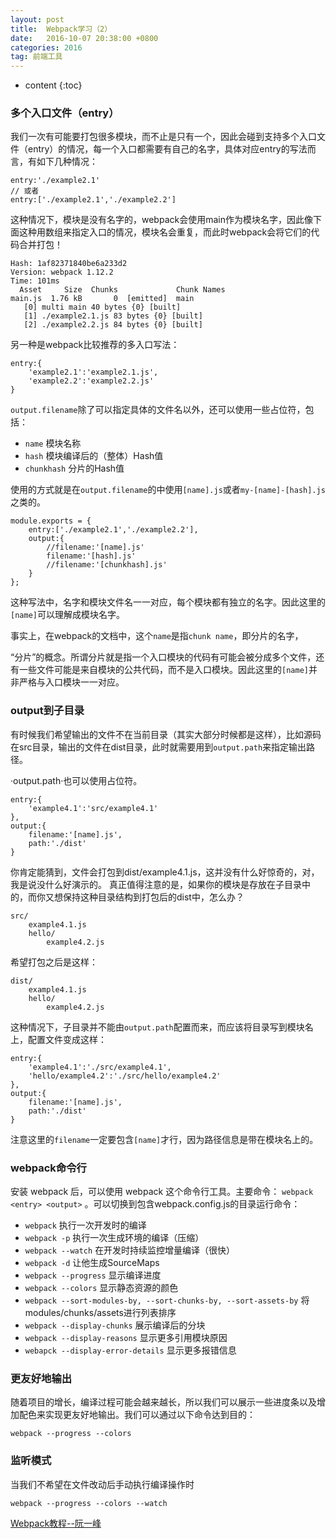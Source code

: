 ```yaml
---
layout: post
title:  Webpack学习（2）
date:   2016-10-07 20:38:00 +0800
categories: 2016
tag: 前端工具
---
```


* content
{:toc}

### 多个入口文件（entry）

我们一次有可能要打包很多模块，而不止是只有一个，因此会碰到支持多个入口文件（entry）的情况，每一个入口都需要有自己的名字，具体对应entry的写法而言，有如下几种情况：

```
entry:'./example2.1'
// 或者
entry:['./example2.1','./example2.2']
```

这种情况下，模块是没有名字的，webpack会使用main作为模块名字，因此像下面这种用数组来指定入口的情况，模块名会重复，而此时webpack会将它们的代码合并打包！

```
Hash: 1af82371840be6a233d2
Version: webpack 1.12.2
Time: 101ms
  Asset     Size  Chunks             Chunk Names
main.js  1.76 kB       0  [emitted]  main
   [0] multi main 40 bytes {0} [built]
   [1] ./example2.1.js 83 bytes {0} [built]
   [2] ./example2.2.js 84 bytes {0} [built]
````

另一种是webpack比较推荐的多入口写法：

```
entry:{
    'example2.1':'example2.1.js',
    'example2.2':'example2.2.js'
}
```

`output.filename`除了可以指定具体的文件名以外，还可以使用一些占位符，包括：

- `name` 模块名称
- `hash` 模块编译后的（整体）Hash值
- `chunkhash` 分片的Hash值

使用的方式就是在`output.filename`的中使用`[name].js`或者`my-[name]-[hash].js`之类的。

```
module.exports = {
    entry:['./example2.1','./example2.2'],
    output:{
        //filename:'[name].js'
        filename:'[hash].js'
        //filename:'[chunkhash].js'
    }
};
```

这种写法中，名字和模块文件名一一对应，每个模块都有独立的名字。因此这里的`[name]`可以理解成模块名字。

事实上，在webpack的文档中，这个`name`是指`chunk name`，即分片的名字，

“分片”的概念。所谓分片就是指一个入口模块的代码有可能会被分成多个文件，还有一些文件可能是来自模块的公共代码，而不是入口模块。因此这里的`[name]`并非严格与入口模块一一对应。

### output到子目录

有时候我们希望输出的文件不在当前目录（其实大部分时候都是这样），比如源码在src目录，输出的文件在dist目录，此时就需要用到`output.path`来指定输出路径。

·output.path·也可以使用占位符。

```
entry:{
    'example4.1':'src/example4.1'
},
output:{
    filename:'[name].js',
    path:'./dist'
}
```

你肯定能猜到，文件会打包到dist/example4.1.js，这并没有什么好惊奇的，对，我是说没什么好演示的。
真正值得注意的是，如果你的模块是存放在子目录中的，而你又想保持这种目录结构到打包后的dist中，怎么办？

```
src/
    example4.1.js
    hello/
        example4.2.js
```

希望打包之后是这样：

```
dist/
    example4.1.js
    hello/
        example4.2.js
```

这种情况下，子目录并不能由`output.path`配置而来，而应该将目录写到模块名上，配置文件变成这样：

```
entry:{
    'example4.1':'./src/example4.1',
    'hello/example4.2':'./src/hello/example4.2'
},
output:{
    filename:'[name].js',
    path:'./dist'
}
```

注意这里的`filename`一定要包含`[name]`才行，因为路径信息是带在模块名上的。

### webpack命令行

安装 webpack 后，可以使用 webpack 这个命令行工具。主要命令： `webpack <entry> <output>` 。可以切换到包含webpack.config.js的目录运行命令：

- `webpack` 执行一次开发时的编译
- `webpack -p` 执行一次生成环境的编译（压缩）
- `webpack --watch` 在开发时持续监控增量编译（很快）
- `webpack -d` 让他生成SourceMaps
- `webpack --progress` 显示编译进度
- `webpack --colors` 显示静态资源的颜色
- `webpack --sort-modules-by, --sort-chunks-by, --sort-assets-by` 将modules/chunks/assets进行列表排序
- `webpack --display-chunks` 展示编译后的分块
- `webpack --display-reasons` 显示更多引用模块原因
- `webapck --display-error-details` 显示更多报错信息

### 更友好地输出

随着项目的增长，编译过程可能会越来越长，所以我们可以展示一些进度条以及增加配色来实现更友好地输出。我们可以通过以下命令达到目的：

	webpack --progress --colors

### 监听模式

当我们不希望在文件改动后手动执行编译操作时

	webpack --progress --colors --watch


[Webpack教程--阮一峰](https://github.com/ruanyf/webpack-demos#demo01-entry-file-source)